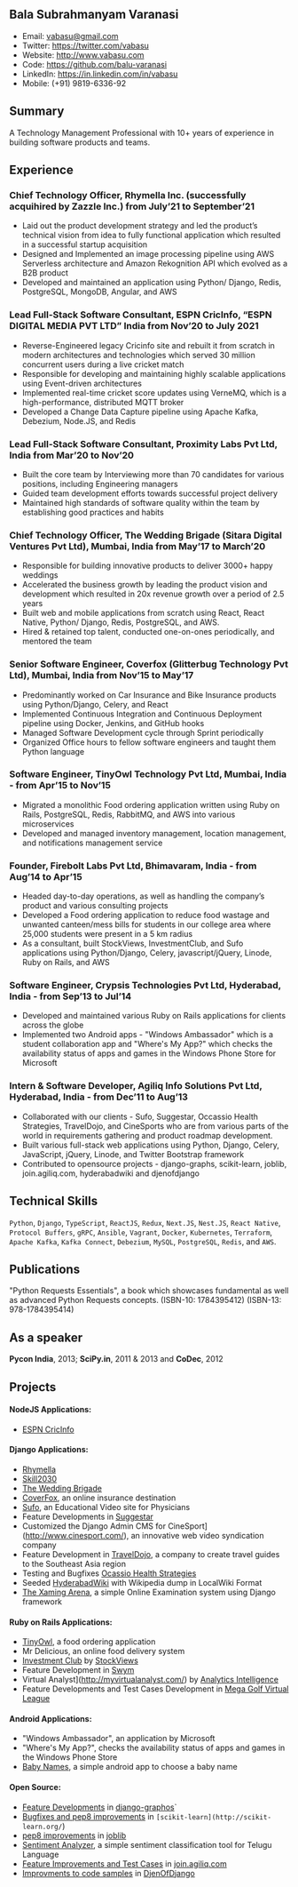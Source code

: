 Bala Subrahmanyam Varanasi
--------------------------
* Email: vabasu@gmail.com
* Twitter: https://twitter.com/vabasu
* Website: http://www.vabasu.com
* Code: https://github.com/balu-varanasi
* LinkedIn: https://in.linkedin.com/in/vabasu
* Mobile: (+91) 9819-6336-92

Summary
-------
A Technology Management Professional with 10+ years of experience in building software products and teams. 

Experience
----------
### Chief Technology Officer, Rhymella Inc. (successfully acquihired by Zazzle Inc.) from July’21 to September’21

- Laid out the product development strategy and led the product’s technical vision from idea to fully functional application which resulted in a successful startup acquisition
- Designed and Implemented an image processing pipeline using AWS Serverless architecture and Amazon Rekognition API which evolved as a B2B product
- Developed and maintained an application  using Python/ Django, Redis, PostgreSQL, MongoDB, Angular, and AWS


### Lead Full-Stack Software Consultant, ESPN CricInfo, “ESPN DIGITAL MEDIA PVT LTD” India from Nov’20 to July 2021

- Reverse-Engineered legacy Cricinfo site and rebuilt it from scratch in modern architectures and technologies which served 30 million concurrent users during a live cricket match
- Responsible for developing and maintaining highly scalable applications using Event-driven architectures
- Implemented real-time cricket score updates using VerneMQ, which is a high-performance, distributed MQTT broker
- Developed a Change Data Capture pipeline using Apache Kafka, Debezium, Node.JS, and Redis


### Lead Full-Stack Software Consultant, Proximity Labs Pvt Ltd, India from Mar’20 to Nov’20

- Built the core team by Interviewing more than 70 candidates for various positions, including Engineering managers
- Guided team development efforts towards successful project delivery
- Maintained high standards of software quality within the team by establishing good practices and habits


### Chief Technology Officer, The Wedding Brigade (Sitara Digital Ventures Pvt Ltd), Mumbai, India from May’17 to March’20

- Responsible for building innovative products to deliver 3000+ happy weddings
- Accelerated the business growth by leading the product vision and development which resulted in 20x revenue growth over a period of 2.5 years
- Built web and mobile applications from scratch using React, React Native, Python/ Django, Redis, PostgreSQL, and AWS.
- Hired & retained top talent, conducted one-on-ones periodically, and mentored the team


### Senior Software Engineer, Coverfox (Glitterbug Technology Pvt Ltd), Mumbai, India from Nov’15 to May’17

- Predominantly worked on Car Insurance and Bike Insurance products using Python/Django, Celery, and React
- Implemented Continuous Integration and Continuous Deployment pipeline using Docker, Jenkins, and GitHub hooks
- Managed Software Development cycle through Sprint periodically
- Organized Office hours to fellow software engineers and taught them Python language


### Software Engineer, TinyOwl Technology Pvt Ltd, Mumbai, India - from Apr’15 to Nov’15

- Migrated a monolithic Food ordering application written using Ruby on Rails, PostgreSQL, Redis, RabbitMQ, and AWS into various microservices
- Developed and managed inventory management, location management, and notifications management service


### Founder, Firebolt Labs Pvt Ltd, Bhimavaram, India - from Aug’14 to Apr’15

- Headed day-to-day operations, as well as handling the company’s product and various consulting projects
- Developed a Food ordering application to reduce food wastage and unwanted canteen/mess bills for students in our college area where 25,000 students were present in a 5 km radius
- As a consultant, built StockViews, InvestmentClub, and Sufo applications using Python/Django, Celery, javascript/jQuery, Linode, Ruby on Rails, and AWS

### Software Engineer, Crypsis Technologies Pvt Ltd, Hyderabad, India - from Sep’13 to Jul’14

- Developed and maintained various Ruby on Rails applications for clients across the globe
- Implemented two Android apps - "Windows Ambassador" which is a student collaboration app and "Where's My App?" which checks the availability status of apps and games in the Windows Phone Store for Microsoft


### Intern & Software Developer, Agiliq Info Solutions Pvt Ltd, Hyderabad, India - from Dec’11 to Aug’13

- Collaborated with our clients - Sufo, Suggestar, Occassio Health Strategies, TravelDojo, and CineSports who are from various parts of the world in requirements gathering and product roadmap development.
- Built various full-stack web applications using Python, Django, Celery, JavaScript, jQuery, Linode, and Twitter Bootstrap framework
- Contributed to opensource projects - django-graphs, scikit-learn, joblib, join.agiliq.com, hyderabadwiki and djenofdjango


Technical Skills
----------------
`Python`, `Django`, `TypeScript`, `ReactJS`, `Redux`, `Next.JS`, `Nest.JS`, `React Native`, `Protocol Buffers`, `gRPC`, `Ansible`, `Vagrant`, `Docker`, `Kubernetes`, `Terraform`, `Apache Kafka`, `Kafka Connect`, `Debezium`, `MySQL`, `PostgreSQL`, `Redis`, and `AWS`.

Publications
------------
"Python Requests Essentials", a book which showcases fundamental as well as advanced Python Requests concepts. (ISBN-10: 1784395412) (ISBN-13: 978-1784395414)

As a speaker
------------
**Pycon India**, 2013; **SciPy.in**, 2011 & 2013 and **CoDec**, 2012

Projects
--------

#### NodeJS Applications:

- [ESPN CricInfo](https://www.espncricinfo.com/)

#### Django Applications:

- [Rhymella](https://dev.rhymella.com/)
- [Skill2030](https://www.skill2030.com/)
- [The Wedding Brigade](https://www.theweddingbrigade.com/)
- [CoverFox](https://www.coverfox.com/), an online insurance destination
- [Sufo](https://sufo.org), an Educational Video site for Physicians
- Feature Developments in [Suggestar](http://www.suggestar.com/)
- Customized the Django Admin CMS for CineSport](http://www.cinesport.com/), an innovative web video syndication company
- Feature Development in [TravelDojo](http://www.traveldojo.com/), a company to create travel guides to the Southeast Asia region
- Testing and Bugfixes [Ocassio Health Strategies](https://www.occasiohealth.org/)
- Seeded [HyderabadWiki](http://hyderabadwiki.com/) with Wikipedia dump in LocalWiki Format
- [The Xaming Arena](https://github.com/Balu-Varanasi/The_Xaming_Arena), a simple Online Examination system using Django framework

#### Ruby on Rails Applications:

- [TinyOwl](http://tinyowl.com), a food ordering application
- Mr Delicious, an online food delivery system
- [Investment Club](http://investmentclub.stockviews.com/) by [StockViews](http://www.stockviews.com/)
- Feature Development in [Swym](http://swym.it/)
- Virtual Analyst](http://myvirtualanalyst.com/) by [Analytics Intelligence](http://analyticsintelligence.com/)
- Feature Developments and Test Cases Development in [Mega Golf Virtual League](http://dev.megagolfvirtualleague.com/)

#### Android Applications:

- "Windows Ambassador", an application by Microsoft
- "Where's My App?", checks the availability status of apps and games in the Windows Phone Store
- [Baby Names](https://github.com/Balu-Varanasi/BabyNamesApp), a simple android app to choose a baby name

#### Open Source:

- [Feature Developments](https://github.com/agiliq/django-graphos/commits?author=Balu-Varanasi) in [django-graphos](https://github.com/agiliq/django-graphos)`
- [Bugfixes and pep8 improvements](https://github.com/scikit-learn/scikit-learn/commits?author=Balu-Varanasi) in `[scikit-learn](http://scikit-learn.org/`)
- [pep8 improvements](https://github.com/joblib/joblib/commits?author=Balu-Varanasi) in [joblib](http://packages.python.org/joblib/)
- [Sentiment Analyzer](https://github.com/Balu-Varanasi/sentiment-analyzer), a simple sentiment classification tool for Telugu Language
- [Feature Improvements and Test Cases](https://github.com/agiliq/join.agiliq.com/commits?author=Balu-Varanasi) in [join.agiliq.com](https://github.com/agiliq/join.agiliq.com/)
- [Improvments to code samples](https://github.com/agiliq/djenofdjango/commits?author=Balu-Varanasi) in [DjenOfDjango](http://agiliq.com/books/djenofdjango)

